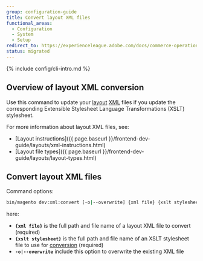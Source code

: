 ```yaml
---
group: configuration-guide
title: Convert layout XML files
functional_areas:
  - Configuration
  - System
  - Setup
redirect_to: https://experienceleague.adobe.com/docs/commerce-operations/configuration-guide/cli/convert-layout-files.html
status: migrated
---
```


{% include config/cli-intro.md %}

## Overview of layout XML conversion

Use this command to update your [layout](https://glossary.magento.com/layout) [XML](https://glossary.magento.com/xml) files if you update the corresponding Extensible Stylesheet Language Transformations (XSLT) stylesheet.

For more information about layout XML files, see:

-  [Layout instructions]({{ page.baseurl }}/frontend-dev-guide/layouts/xml-instructions.html)
-  [Layout file types]({{ page.baseurl }}/frontend-dev-guide/layouts/layout-types.html)

## Convert layout XML files

Command options:

```bash
bin/magento dev:xml:convert [-o|--overwrite] {xml file} {xslt stylesheet}
```

here:

-  **`{xml file}`** is the full path and file name of a layout XML file to convert (required)
-  **`{xslt stylesheet}`** is the full path and file name of an XSLT stylesheet file to use for [conversion](https://glossary.magento.com/conversion) (required)
-  **`-o|--overwrite`** include this option to overwrite the existing XML file
